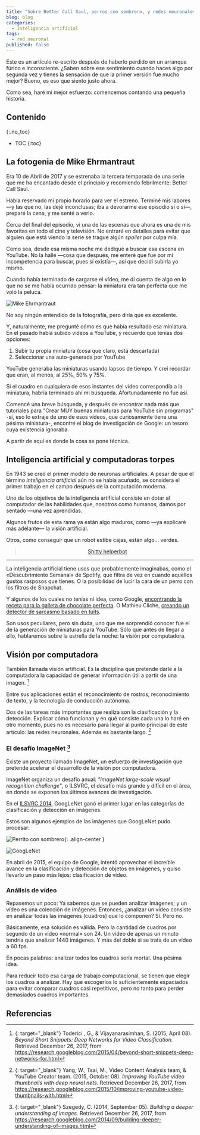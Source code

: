 ```yaml
---
title: "Sobre Better Call Saul, perros con sombrero, y redes neuronales"
blog: blog
categories:
  - inteligencia artificial
tags:
  - red neuronal
published: false
---
```


Este es un artículo re-escrito después de haberlo perdido en un arranque fúrico e inconsciente. ¿Saben sobre ese sentimiento cuando haces algo por segunda vez y tienes la sensación de que la primer versión fue mucho mejor? Bueno, es eso que siento justo ahora.

Como sea, haré mi mejor esfuerzo: comencemos contando una pequeña historia.

## Contenido
{:.no_toc}

* TOC
{:toc}

## La fotogenia de Mike Ehrmantraut

Era 10 de Abril de 2017 y se estrenaba la tercera temporada de una serie que me ha encantado desde el principio y recomiendo febrilmente: Better Call Saul.

Había reservado mi propio horario para ver el estreno. Terminé mis labores —y las que no, las dejé inconclusas; iba a devorarme ese episodio sí o sí—, preparé la cena, y me senté a verlo.

Cerca del final del episodio, vi una de las escenas que ahora es una de mis favoritas en todo el cine y televisión. No entraré en detalles para evitar que alguien que está viendo la serie se trague algún *spoiler* por culpa mía.

Como sea, desde esa misma noche me dediqué a buscar esa escena en YouTube. No la hallé —cosa que después, me enteré que fue por mi incompetencia para buscar, pues sí existía—, así que decidí subirla yo mismo.

Cuando había terminado de cargarse el vídeo, me di cuenta de algo en lo que no se me había ocurrido pensar: la miniatura era tan perfecta que me voló la peluca.

![Mike Ehrmantraut](https://i.ytimg.com/vi/Lr04qGKgrf4/maxresdefault.jpg)

No soy ningún entendido de la fotografía, pero diría que es excelente.

Y, naturalmente, me pregunté cómo es que había resultado esa miniatura. En el pasado había subido vídeos a YouTube, y recuerdo que tenías dos opciones:

1. Subir tu propia miniatura (cosa que claro, está descartada)
1. Seleccionar una auto-generada por YouTube

YouTube generaba las miniaturas usando lapsos de tiempo. Y creí recordar que eran, al menos, al 25%, 50% y 75%.

Si el cuadro en cualquiera de esos instantes del vídeo correspondía a la miniatura, habría terminado ahí mi búsqueda. Afortunadamente no fue así.

Comencé una breve búsqueda, y después de encontrar nada más que tutoriales para "Crear MUY buenas miniaturas para YouTube sin programas" -sí, eso lo extraje de uno de esos vídeos, que curiosamente tiene una pésima miniatura-, encontré el blog de investigación de Google: un tesoro cuya existencia ignoraba.

A partir de aquí es donde la cosa se pone técnica.

## Inteligencia artificial y computadoras torpes

En 1943 se creó el primer modelo de neuronas artificiales. A pesar de que el término *inteligencia artificial* aún no se había acuñado, se considera el primer trabajo en el campo después de la computación moderna.

Uno de los objetivos de la inteligencia artificial consiste en dotar al computador de las habilidades que, nosotros como humanos, damos por sentado —una vez aprendidas.

Algunos frutos de esta rama ya están algo maduros, como —ya explicaré más adelante— la visión artificial.

Otros, como conseguir que un robot estibe cajas, están algo... verdes.

<center><blockquote class="imgur-embed-pub" lang="en" data-id="led15Z7"><a href="//imgur.com/led15Z7">Shitty helperbot</a></blockquote><script async src="//s.imgur.com/min/embed.js" charset="utf-8"></script></center>

------------

La inteligencia artificial tiene usos que probablemente imaginabas, como el «Descubrimiento Semanal» de Spotify, que filtra de vez en cuando aquellos gustos rasposos que tienes. O la posibilidad de lucir la cara de un perro con los filtros de Snapchat.

Y algunos de los cuales no tenías ni idea, como Google, [encontrando la receta para la galleta de chocolate perfecta](https://www.cnbc.com/2017/12/05/eric-schmidt-google-used-ai-to-create-the-perfect-cookie-recipe.html). O Mathieu Cliche, [creando un detector de sarcasmo basado en tuits](http://www.thesarcasmdetector.com/about/).

Son usos peculiares, pero sin duda, uno que me sorprendió conocer fue el de la generación de miniaturas para YouTube. Sólo que antes de llegar a ello, hablaremos sobre la estrella de la noche: la visión por computadora.

## Visión por computadora

También llamada visión artificial. Es la disciplina que pretende darle a la computadora la capacidad de generar información útil a partir de una imagen. [^fn3]

Entre sus aplicaciones están el reconocimiento de rostros, reconocimiento de texto, y la tecnología de conducción autónoma.

Dos de las tareas más importantes que realiza son la clasificación y la detección. Explicar cómo funcionan y en qué consiste cada una lo haré en otro momento, pues no es necesario para llegar al punto principal de este artículo: las redes neuronales. Además es bastante largo. [^fn1]

### El desafío ImageNet [^fn2]

Existe un proyecto llamado ImageNet, un esfuerzo de investigación que pretende acelerar el desarrollo de la visión por computadora.

ImageNet organiza un desafío anual: *"ImageNet large-scale visual recognition challenge"*, o ILSVRC, el desafío más grande y difícil en el área, en donde se exponen los últimos avances de investigación.

En el [ILSVRC 2014](http://www.image-net.org/challenges/LSVRC/2014/), GoogLeNet ganó el primer lugar en las categorías de clasificación y detección en imágenes.

Estos son algunos ejemplos de las imágenes que GoogLeNet pudo procesar:

![Perrito con sombrero](https://2.bp.blogspot.com/-TDP7iU5MRSo/VAjer5jrPzI/AAAAAAAAAV0/xk3lWXsO2xQ/s1600/ILSVRC2012_val_00021791.PNG){: .align-center }

![GoogLeNet](https://2.bp.blogspot.com/-R7rgVNYKYM8/VAjmduy-VqI/AAAAAAAAAWU/TzKcFhfAfXc/s1600/ojbE4A2LeM.png)

En abril de 2015, el equipo de Google, intentó aprovechar el increíble avance en la clasificación y detección de objetos en imágenes, y quiso llevarlo un paso más lejos: clasificación de vídeo.

### Análisis de vídeo

Repasemos un poco: Ya sabemos que se pueden analizar imágenes; y un vídeo es una colección de imágenes. Entonces, ¿analizar un vídeo consiste en analizar todas las imágenes (cuadros) que lo componen? Sí. Pero no.

Básicamente, esa solución es válida. Pero la cantidad de cuadros por segundo de un vídeo «normal» son 24. Un vídeo de apenas un minuto tendría que analizar 1440 imágenes. Y más del doble si se trata de un vídeo a 60 fps.

En pocas palabras: analizar todos los cuadros sería mortal. Una pésima idea.

Para reducir todo esa carga de trabajo computacional, se tienen que elegir los cuadros a analizar. Hay que escogerlos lo suficientemente espaciados para evitar comparar cuadros casi repetitivos, pero no tanto para perder demasiados cuadros importantes.

## Referencias

[^fn1]: [<i class="fa fa-link" aria-hidden="true"></i>](https://research.googleblog.com/2015/10/improving-youtube-video-thumbnails-with.html){: target="_blank"} Yang, W., Tsai, M., Video Content Analysis team, & YouTube Creator team. (2015, October 08). *Improving YouTube video thumbnails with deep neural nets.* Retrieved December 26, 2017, from https://research.googleblog.com/2015/10/improving-youtube-video-thumbnails-with.html

[^fn2]: [<i class="fa fa-link" aria-hidden="true"></i>](https://research.googleblog.com/2014/09/building-deeper-understanding-of-images.html){: target="_blank"} Szegedy, C. (2014, September 05). *Building a deeper understanding of images.* Retrieved December 26, 2017, from https://research.googleblog.com/2014/09/building-deeper-understanding-of-images.html

[^fn3]: [<i class="fa fa-link" aria-hidden="true"></i>](https://research.googleblog.com/2015/04/beyond-short-snippets-deep-networks-for.html){: target="_blank"} Toderici , G., & Vijayanarasimhan, S. (2015, April 08). *Beyond Short Snippets: Deep Networks for Video Classification.* Retrieved December 26, 2017, from https://research.googleblog.com/2015/04/beyond-short-snippets-deep-networks-for.html

